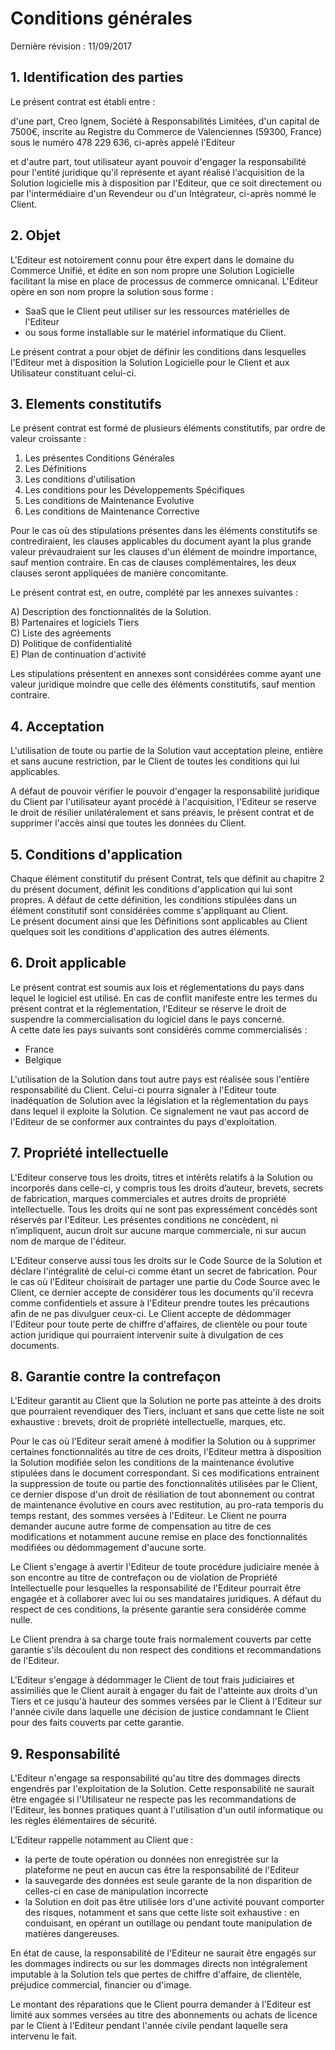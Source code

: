 # Conditions générales

Dernière révision : 11/09/2017

## 1\. Identification des parties

Le présent contrat est établi entre :

d'une part, Creo Ignem, Société à Responsabilités Limitées, d'un capital de 7500€, inscrite au Registre du Commerce de Valenciennes (59300, France) sous le numéro 478 229 636, ci-après appelé l'Editeur

et d'autre part, tout utilisateur ayant pouvoir d'engager la responsabilité pour l'entité juridique qu'il représente et ayant réalisé l'acquisition de la Solution logicielle mis à disposition par l'Editeur, que ce soit directement ou par l'intermédiaire d'un Revendeur ou d'un Intégrateur, ci-après nommé le Client.

## 2\. Objet

L'Editeur est notoirement connu pour être expert dans le domaine du Commerce Unifié, et édite en son nom propre une Solution Logicielle facilitant la mise en place de processus de commerce omnicanal. L'Editeur opère en son nom propre la solution sous forme :  
 - SaaS que le Client peut utiliser sur les ressources matérielles de l'Editeur  
 - ou sous forme installable sur le matériel informatique du Client.

Le présent contrat a pour objet de définir les conditions dans lesquelles l'Editeur met à disposition la Solution Logicielle pour le Client et aux Utilisateur constituant celui-ci.

## 3\. Elements constitutifs

Le présent contrat est formé de plusieurs éléments constitutifs, par ordre de valeur croissante :

 1) Les présentes Conditions Générales  
 2) Les Définitions  
 3) Les conditions d'utilisation  
 4) Les conditions pour les Développements Spécifiques  
 5) Les conditions de Maintenance Evolutive  
 6) Les conditions de Maintenance Corrective

Pour le cas où des stipulations présentes dans les éléments constitutifs se contrediraient, les clauses applicables du document ayant la plus grande valeur prévaudraient sur les clauses d'un élément de moindre importance, sauf mention contraire. En cas de clauses complémentaires, les deux clauses seront appliquées de manière concomitante.

Le présent contrat est, en outre, complété par les annexes suivantes :

 A) Description des fonctionnalités de la Solution.  
 B) Partenaires et logiciels Tiers  
 C) Liste des agréements  
 D) Politique de confidentialité  
 E) Plan de continuation d'activité

Les stipulations présentent en annexes sont considérées comme ayant une valeur juridique moindre que celle des éléments constitutifs, sauf mention contraire.

## 4\. Acceptation

L'utilisation de toute ou partie de la Solution vaut acceptation pleine, entière et sans aucune restriction, par le Client de toutes les conditions qui lui applicables.

A défaut de pouvoir vérifier le pouvoir d'engager la responsabilité juridique du Client par l'utilisateur ayant procédé à l'acquisition, l'Editeur se reserve le droit de résilier unilatéralement et sans préavis, le présent contrat et de supprimer l'accès ainsi que toutes les données du Client.

## 5\. Conditions d'application

Chaque élément constitutif du présent Contrat, tels que définit au chapitre 2 du présent document, définit les conditions d'application qui lui sont propres. A défaut de cette définition, les conditions stipulées dans un élément constitutif sont considérées comme s'appliquant au Client.  
Le présent document ainsi que les Définitions sont applicables au Client quelques soit les conditions d'application des autres éléments.

## 6\. Droit applicable

Le présent contrat est soumis aux lois et réglementations du pays dans lequel le logiciel est utilisé. En cas de conflit manifeste entre les termes du présent contrat et la réglementation, l'Editeur se réserve le droit de suspendre la commercialisation du logiciel dans le pays concerné.  
A cette date les pays suivants sont considérés comme commercialisés :

*   France
*   Belgique

L'utilisation de la Solution dans tout autre pays est réalisée sous l'entière responsabilité du Client. Celui-ci pourra signaler à l'Editeur toute inadéquation de Solution avec la législation et la réglementation du pays dans lequel il exploite la Solution. Ce signalement ne vaut pas accord de l'Editeur de se conformer aux contraintes du pays d'exploitation.

## 7\. Propriété intellectuelle

L'Editeur conserve tous les droits, titres et intérêts relatifs à la Solution ou incorporés dans celle-ci, y compris tous les droits d’auteur, brevets, secrets de fabrication, marques commerciales et autres droits de propriété intellectuelle. Tous les droits qui ne sont pas expressément concédés sont réservés par l'Editeur. Les présentes conditions ne concèdent, ni n’impliquent, aucun droit sur aucune marque commerciale, ni sur aucun nom de marque de l'éditeur.

L'Editeur conserve aussi tous les droits sur le Code Source de la Solution et déclare l'intégralité de celui-ci comme étant un secret de fabrication. Pour le cas où l'Editeur choisirait de partager une partie du Code Source avec le Client, ce dernier accepte de considérer tous les documents qu'il recevra comme confidentiels et assure à l'Editeur prendre toutes les précautions afin de ne pas divulguer ceux-ci. Le Client accepte de dédommager l'Editeur pour toute perte de chiffre d'affaires, de clientèle ou pour toute action juridique qui pourraient intervenir suite à divulgation de ces documents.

## 8\. Garantie contre la contrefaçon

L'Editeur garantit au Client que la Solution ne porte pas atteinte à des droits que pourraient revendiquer des Tiers, incluant et sans que cette liste ne soit exhaustive : brevets, droit de propriété intellectuelle, marques, etc.

Pour le cas où l'Editeur serait amené à modifier la Solution ou à supprimer certaines fonctionnalités au titre de ces droits, l'Editeur mettra à disposition la Solution modifiée selon les conditions de la maintenance évolutive stipulées dans le document correspondant. Si ces modifications entrainent la suppression de toute ou partie des fonctionnalités utilisées par le Client, ce dernier dispose d'un droit de résiliation de tout abonnement ou contrat de maintenance évolutive en cours avec restitution, au pro-rata temporis du temps restant, des sommes versées à l'Editeur. Le Client ne pourra demander aucune autre forme de compensation au titre de ces modifications et notamment aucune remise en place des fonctionnalités modifiées ou dédommagement d'aucune sorte.

Le Client s'engage à avertir l'Editeur de toute procédure judiciaire menée à son encontre au titre de contrefaçon ou de violation de Propriété Intellectuelle pour lesquelles la responsabilité de l'Editeur pourrait être engagée et à collaborer avec lui ou ses mandataires juridiques. A défaut du respect de ces conditions, la présente garantie sera considérée comme nulle.

Le Client prendra à sa charge toute frais normalement couverts par cette garantie s'ils découlent du non respect des conditions et recommandations de l'Editeur.

L'Editeur s'engage à dédommager le Client de tout frais judiciaires et assimiliés que le Client aurait à engager du fait de l'atteinte aux droits d'un Tiers et ce jusqu'à hauteur des sommes versées par le Client à l'Editeur sur l'année civile dans laquelle une décision de justice condamnant le Client pour des faits couverts par cette garantie.

## 9\. Responsabilité

L'Editeur n'engage sa responsabilité qu'au titre des dommages directs engendrés par l'exploitation de la Solution. Cette responsabilité ne saurait être engagée si l'Utilisateur ne respecte pas les recommandations de l'Editeur, les bonnes pratiques quant à l'utilisation d'un outil informatique ou les règles élémentaires de sécurité. 

L'Editeur rappelle notamment au Client que :

*   la perte de toute opération ou données non enregistrée sur la plateforme ne peut en aucun cas être la responsabilité de l'Editeur
*   la sauvegarde des données est seule garante de la non disparition de celles-ci en case de manipulation incorrecte
*   la Solution en doit pas être utilisée lors d'une activité pouvant comporter des risques, notamment et sans que cette liste soit exhaustive : en conduisant, en opérant un outillage ou pendant toute manipulation de matières dangereuses.

En état de cause, la responsabilité de l'Editeur ne saurait être engagés sur les dommages indirects ou sur les dommages directs non intégralement imputable à la Solution tels que pertes de chiffre d'affaire, de clientèle, préjudice commercial, financier ou d'image.

Le montant des réparations que le Client pourra demander à l'Editeur est limité aux sommes versées au titre des abonnements ou achats de licence par le Client à l'Editeur pendant l'année civile pendant laquelle sera intervenu le fait.